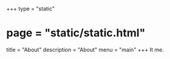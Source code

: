 +++
type = "static"
# page = "static/static.html"
title = "About"
description = "About"
menu = "main"
+++
It me.